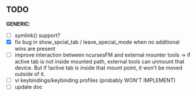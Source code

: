 ## TODO

**GENERIC**:  

- [ ] symlink() support?
- [x] fix bug in show_spcial_tab / leave_special_mode when no additional wins are present
- [ ] improve interaction between ncursesFM and external mounter tools -> if active tab is not inside mounted path, external tools can unmount that device. But if !active tab is inside that mount point, it won't be moved outside of it.
- [ ] vi keybindings/keybinding profiles (probably WON'T IMPLEMENT)
- [ ] update doc
